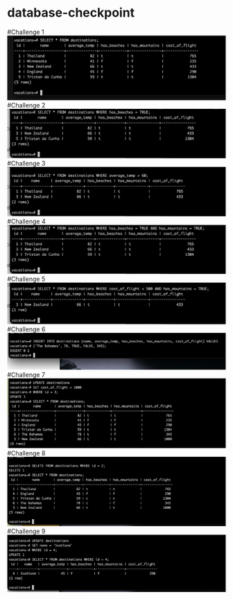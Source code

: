 # database-checkpoint
#Challenge 1
</br>
![Screenshot](Challenge1%20.png)
#Challenge 2 
</br>
![Screenshot](Challenge2.png)
#Challenge 3 
</br>
![Screenshot](Challenge3.png)
#Challenge 4
</br>
![Screenshot](Challenge4.png)
#Challenge 5
</br>
![Screenshot](Challenge5.png)
#Challenge 6 
</br>
![Screenshot](Challenge6.png)
#Challenge 7 
</br>
![Screenshot](Challenge7.png)
#Challenge 8
</br>
![Screenshot](Challenge8.png)
#Challenge 9 
</br>
![Screenshot](Challenge9.png)
